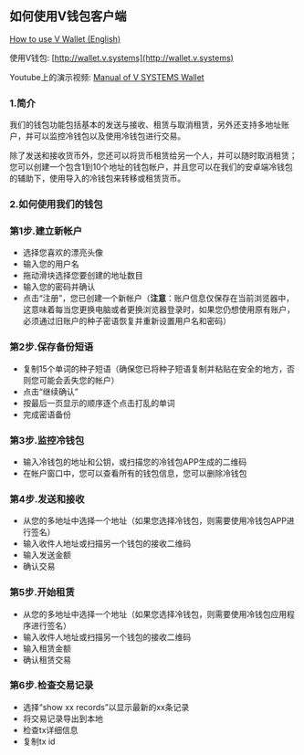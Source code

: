 
如何使用V钱包客户端
---
[How to use V Wallet (English)](https://vsys.readthedocs.io/en/latest/wallet.html)

使用V钱包: [http://wallet.v.systems](http://wallet.v.systems)

Youtube上的演示视频: [Manual of V SYSTEMS Wallet](https://www.youtube.com/watch?v=8-6cHHKwcJs&t=135s)

### 1.简介
我们的钱包功能包括基本的发送与接收、租赁与取消租赁，另外还支持多地址账户，并可以监控冷钱包以及使用冷钱包进行交易。

除了发送和接收货币外，您还可以将货币租赁给另一个人，并可以随时取消租赁；您可以创建一个包含1到10个地址的钱包帐户，并且您可以在我们的安卓端冷钱包的辅助下，使用导入的冷钱包来转移或租赁货币。

### 2.如何使用我们的钱包

###   第1步.建立新帐户
- 选择您喜欢的漂亮头像
- 输入您的用户名
- 拖动滑块选择您要创建的地址数目
- 输入您的密码并确认
- 点击“注册”，您已创建一个新帐户（**注意**：账户信息仅保存在当前浏览器中，这意味着每当您更换电脑或者更换浏览器登录时，如果您仍想使用原有账户，必须通过旧账户的种子密语恢复并重新设置用户名和密码）


### 第2步.保存备份短语
- 复制15个单词的种子短语（确保您已将种子短语复制并粘贴在安全的地方，否则您可能会丢失您的帐户）
- 点击“继续确认”
- 按最后一页显示的顺序逐个点击打乱的单词
- 完成密语备份


### 第3步.监控冷钱包
- 输入冷钱包的地址和公钥，或扫描您的冷钱包APP生成的二维码
- 在帐户窗口中，您可以查看所有的钱包信息，您可以删除冷钱包


### 第4步.发送和接收
- 从您的多地址中选择一个地址（如果您选择冷钱包，则需要使用冷钱包APP进行签名）
- 输入收件人地址或扫描另一个钱包的接收二维码
- 输入发送金额
- 确认交易


### 第5步.开始租赁
- 从您的多地址中选择一个地址（如果您选择冷钱包，则需要使用冷钱包应用程序进行签名）
- 输入收件人地址或扫描另一个钱包的接收二维码
- 输入租赁金额
- 确认租赁交易


### 第6步.检查交易记录
- 选择“show xx records”以显示最新的xx条记录
- 将交易记录导出到本地
- 检查tx详细信息
- 复制tx id
